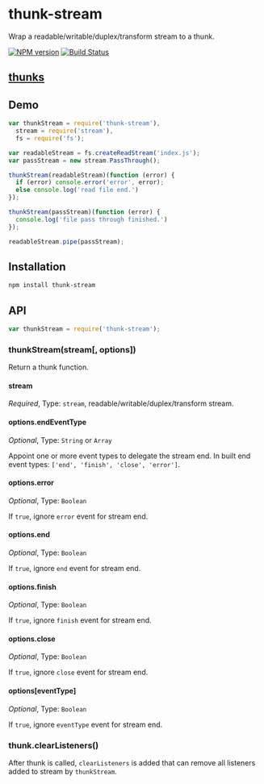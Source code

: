 thunk-stream
====
Wrap a readable/writable/duplex/transform stream to a thunk.

[![NPM version][npm-image]][npm-url]
[![Build Status][travis-image]][travis-url]

## [thunks](https://github.com/thunks/thunks)

## Demo

```js
var thunkStream = require('thunk-stream'),
  stream = require('stream'),
  fs = require('fs');

var readableStream = fs.createReadStream('index.js');
var passStream = new stream.PassThrough();

thunkStream(readableStream)(function (error) {
  if (error) console.error('error', error);
  else console.log('read file end.')
});

thunkStream(passStream)(function (error) {
  console.log('file pass through finished.')
});

readableStream.pipe(passStream);
```

## Installation

```bash
npm install thunk-stream
```

## API

```js
var thunkStream = require('thunk-stream');
```

### thunkStream(stream[, options])

Return a thunk function.

#### stream

*Required*, Type: `stream`, readable/writable/duplex/transform stream.

#### options.endEventType

*Optional*, Type: `String` or `Array`

Appoint one or more event types to delegate the stream end. In built end event types: `['end', 'finish', 'close', 'error']`.

#### options.error

*Optional*, Type: `Boolean`

If `true`, ignore `error` event for stream end.

#### options.end

*Optional*, Type: `Boolean`

If `true`, ignore `end` event for stream end.

#### options.finish

*Optional*, Type: `Boolean`

If `true`, ignore `finish` event for stream end.

#### options.close

*Optional*, Type: `Boolean`

If `true`, ignore `close` event for stream end.

#### options[eventType]

*Optional*, Type: `Boolean`

If `true`, ignore `eventType` event for stream end.

### thunk.clearListeners()

After thunk is called, `clearListeners` is added that can remove all listeners  added to stream by `thunkStream`.


[npm-url]: https://npmjs.org/package/thunk-stream
[npm-image]: http://img.shields.io/npm/v/thunk-stream.svg

[travis-url]: https://travis-ci.org/thunks/thunk-stream
[travis-image]: http://img.shields.io/travis/thunks/thunk-stream.svg
